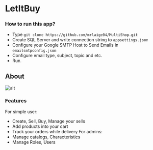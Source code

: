 # LetItBuy
### How to run this app?

- Type `git clone https://github.com/mrlaige04/MultiShop.git`
- Create SQL Server and write connection string to `appsettings.json`
- Configure your Google SMTP Host to Send Emails in `emailsmtpconfig.json`
- Configure email type, subject, topic and etc.
- Run.


## About
![alt](https://cdn.pixabay.com/photo/2017/03/29/04/09/shopping-icon-2184065_1280.png)

### Features
For simple user:
- Create, Sell, Buy, Manage your sells
- Add products into your cart
- Track your orders while delivery
For admins:
- Manage catalogs, Characteristics
- Manage Roles, Users





